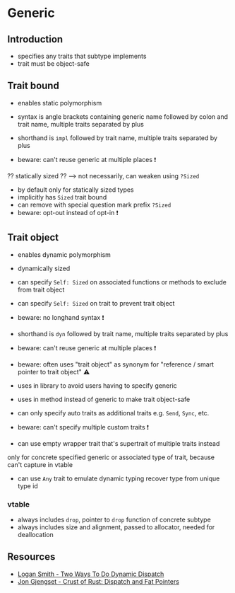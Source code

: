 # Generic



## Introduction

- specifies any traits that subtype implements
- trait must be object-safe



## Trait bound

- enables static polymorphism

- syntax is angle brackets containing generic name followed by colon and trait name, multiple traits separated by plus
- shorthand is `impl` followed by trait name, multiple traits separated by plus
- beware: can't reuse generic at multiple places ❗️



?? statically sized
?? --> not necessarily, can weaken using `?Sized`

- by default only for statically sized types
- implicitly has `Sized` trait bound
- can remove with special question mark prefix `?Sized`
- beware: opt-out instead of opt-in ❗️




## Trait object

- enables dynamic polymorphism
- dynamically sized
- can specify `Self: Sized` on associated functions or methods to exclude from trait object
- can specify `Self: Sized` on trait to prevent trait object

- beware: no longhand syntax ❗️
- shorthand is `dyn` followed by trait name, multiple traits separated by plus
- beware: can't reuse generic at multiple places ❗️


- beware: often uses "trait object" as synonym for "reference / smart pointer to trait object" ⚠️

- uses in library to avoid users having to specify generic
- uses in method instead of generic to make trait object-safe

- can only specify auto traits as additional traits
e.g. `Send`, `Sync`, etc.
- beware: can't specify multiple custom traits ❗️
- can use empty wrapper trait that's supertrait of multiple traits instead

only for concrete specified generic or associated type of trait, because can't capture in vtable

- can use `Any` trait to emulate dynamic typing
recover type from unique type id

### vtable

- always includes `drop`, pointer to `drop` function of concrete subtype
- always includes size and alignment, passed to allocator, needed for deallocation



## Resources

- [Logan Smith - Two Ways To Do Dynamic Dispatch](https://youtube.com/watch?v=wU8hQvU8aKM)
- [Jon Gjengset - Crust of Rust: Dispatch and Fat Pointers](https://youtube.com/watch?v=xcygqF5LVmM)
